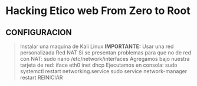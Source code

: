 # Hacking Etico web From Zero to Root

## CONFIGURACION

> Instalar una maquina de Kali Linux
> __IMPORTANTE:__ Usar una red personalizada Red NAT
> Si se presentan problemas para que no de red con NAT:
> sudo nano /etc/network/interfaces
> Agregamos bajo nuestra tarjeta de red:
> iface eth0 inet dhcp
> Ejecutamos en consola:
> sudo systemctl restart networking.service
> sudo service network-manager restart
> REINICIAR







































